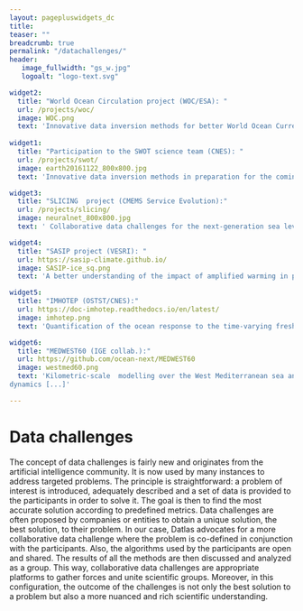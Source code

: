 ```yaml
---
layout: pagepluswidgets_dc
title:  
teaser: ""
breadcrumb: true
permalink: "/datachallenges/"
header:
   image_fullwidth: "gs_w.jpg"
   logoalt: "logo-text.svg"

widget2:
  title: "World Ocean Circulation project (WOC/ESA): "
  url: /projects/woc/
  image: WOC.png
  text: 'Innovative data inversion methods for better World Ocean Current products [...]'
  
widget1:
  title: "Participation to the SWOT science team (CNES): "
  url: /projects/swot/
  image: earth20161122_800x800.jpg
  text: 'Innovative data inversion methods in preparation for the coming observation data from the wide-swath altimetry mission SWOT [...]'

widget3:
  title: "SLICING  project (CMEMS Service Evolution):"
  url: /projects/slicing/
  image: neuralnet_800x800.jpg
  text: ' Collaborative data challenges for the next-generation sea level anomaly metrics, observation and mapping products. [...]'

widget4:
  title: "SASIP project (VESRI): "
  url: https://sasip-climate.github.io/
  image: SASIP-ice_sq.png
  text: 'A better understanding of the impact of amplified warming in polar regions, through the development of a new sea ice modelling paradigm [...]'

widget5:
  title: "IMHOTEP (OSTST/CNES):"
  url: https://doc-imhotep.readthedocs.io/en/latest/
  image: imhotep.png
  text: 'Quantification of the ocean response to the time-varying freshwater discharges (river unoffs and Greenland melt), based on ensembles of ocean numerical simulations [...]'

widget6:
  title: "MEDWEST60 (IGE collab.):"
  url: https://github.com/ocean-next/MEDWEST60
  image: westmed60.png
  text: 'Kilometric-scale  modelling over the West Mediterranean sea and probabilistic quantification  of short-term predictability of the ocean
dynamics [...]'

---
```

 
# Data challenges

The concept of data challenges is fairly new and originates from the artificial intelligence community. It is now used by many instances to address targeted problems. The principle is straightforward: a problem of interest is introduced, adequately described and a set of data is provided to the participants in order to solve it. The goal is then to find the most accurate solution according to predefined metrics. Data challenges are often proposed by companies or entities to obtain a unique solution, the best solution, to their problem. In our case, Datlas advocates for a more collaborative data challenge where the problem is co-defined in conjunction with the participants. Also, the algorithms used by the participants are open and shared. The results of all the methods are then discussed and analyzed as a group. This way, collaborative data challenges are appropriate platforms to gather forces and unite scientific groups. Moreover, in this configuration, the outcome of the challenges is not only the best solution to a problem but also a more nuanced and rich scientific understanding.
